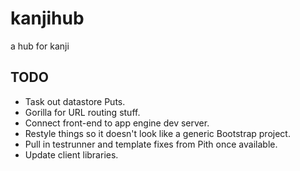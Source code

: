 kanjihub
========

a hub for kanji


## TODO
* Task out datastore Puts.
* Gorilla for URL routing stuff.
* Connect front-end to app engine dev server.
* Restyle things so it doesn't look like a generic Bootstrap project.
* Pull in testrunner and template fixes from Pith once available.
* Update client libraries.
